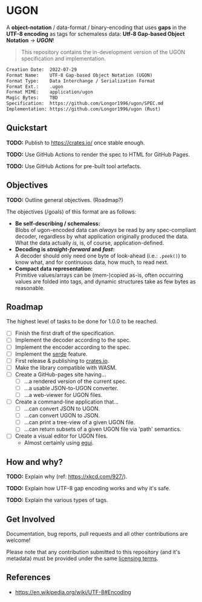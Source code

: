 # UGON

A **object-notation** / data-format / binary-encoding that uses **gaps** in the **UTF-8 encoding**
as tags for schemaless data: **Utf-8 Gap-based Object Notation** → ***UGON***!

> This repository contains the in-development version of the UGON specification and implementation.

```txt
Creation Date:  2022-07-29
Format Name:    UTF-8 Gap-based Object Notation (UGON)
Format Type:    Data Interchange / Serialization Format
Format Ext.:    .ugon
Format MIME:    application/ugon
Magic Bytes:    TBD
Specification:  https://github.com/Longor1996/ugon/SPEC.md
Implementation: https://github.com/Longor1996/ugon (Rust)
```

## Quickstart

**TODO:** Publish to https://crates.io/ once stable enough.

**TODO:** Use GitHub Actions to render the spec to HTML for GitHub Pages.

**TODO:** Use GitHub Actions for pre-built tool artefacts.

## Objectives

**TODO:** Outline general objectives. (Roadmap?)

The objectives (/goals) of this format are as follows:

- **Be self-describing / schemaless:**  
  Blobs of ugon-encoded data can *always* be read by any spec-compliant decoder,
  regardless by what application originally produced the data.  
  What the data actually *is*, is, of course, application-defined.
- **Decoding is *straight-forward* and *fast*:**  
  A decoder should only need one byte of look-ahead (i.e.: `.peek()`)
  to know what, and for continuous data, how much, to read next.
- **Compact data representation:**  
  Primitive values/arrays can be (mem-)copied as-is,
  often occurring values are folded into tags,
  and dynamic structures take as few bytes as reasonable.

## Roadmap

The highest level of tasks to be done for 1.0.0 to be reached.

- [ ] Finish the first draft of the specification.
- [ ] Implement the decoder according to the spec.
- [ ] Implement the encoder according to the spec.
- [ ] Implement the [serde](https://serde.rs/) feature.
- [ ] First release & publishing to [crates.io](https://crates.io/).
- [ ] Make the library compatible with WASM.
- [ ] Create a GitHub-pages site having...
  - [ ] ...a rendered version of the current spec.
  - [ ] ...a usable JSON-to-UGON converter.
  - [ ] ...a web-viewer for UGON files.
- [ ] Create a command-line application that...
  - [ ] ...can convert JSON to UGON.
  - [ ] ...can convert UGON to JSON.
  - [ ] ...can print a tree-view of a given UGON file.
  - [ ] ...can return subsets of a given UGON file via 'path' semantics.
- [ ] Create a visual editor for UGON files.
  - Almost certainly using [egui](https://github.com/emilk/egui).

## How and why?

**TODO:** Explain why (ref: https://xkcd.com/927/).

**TODO:** Explain how UTF-8 gap encoding works and why it's safe.

**TODO:** Explain the various types of tags.

## Get Involved

Documentation, bug reports, pull requests and all other contributions are welcome!

Please note that any contribution submitted to this repository (and it's metadata)
must be provided under the same [licensing terms](./LICENSE).

## References

- https://en.wikipedia.org/wiki/UTF-8#Encoding
